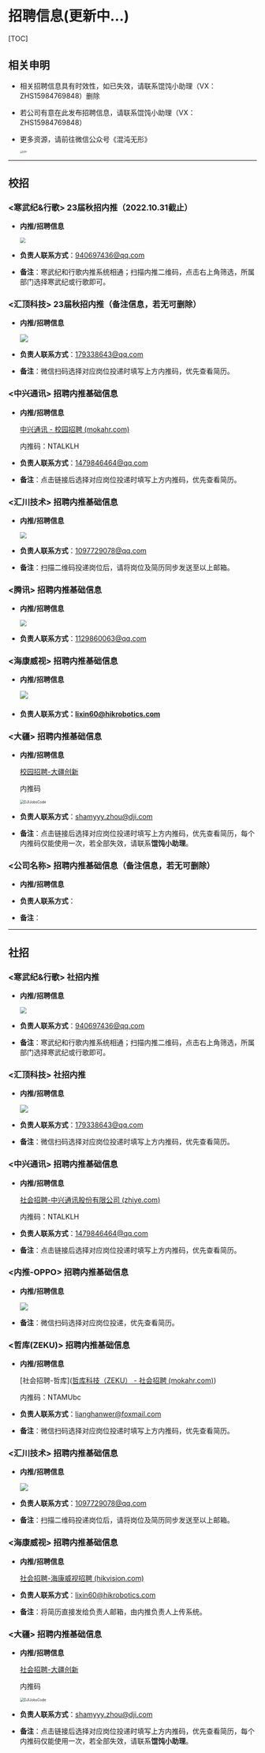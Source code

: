 # 招聘信息(更新中…)

[TOC]



## 相关申明

- 相关招聘信息具有时效性，如已失效，请联系馄饨小助理（VX：ZHS15984769848）删除

- 若公司有意在此发布招聘信息，请联系馄饨小助理（VX：ZHS15984769848）

- 更多资源，请前往微信公众号《混沌无形》

  <img src="GZH.png" alt="GZH" style="zoom:30%;" />



------



## 校招

### <寒武纪&行歌> 23届秋招内推（2022.10.31截止）

- **内推/招聘信息**

  <img src="jobImg/CambriconJobs_school.png" style="zoom: 67%;" />

  

- **负责人联系方式**：940697436@qq.com

- **备注**：寒武纪和行歌内推系统相通；扫描内推二维码，点击右上角筛选，所属部门选择寒武纪或行歌即可。

  

### <汇顶科技> 23届秋招内推（备注信息，若无可删除）

- **内推/招聘信息**

  ![](jobImg/Goodix_TechnologyJobs_school.png)

- **负责人联系方式**：179338643@qq.com

- **备注**：微信扫码选择对应岗位投递时填写上方内推码，优先查看简历。

  

### <中兴通讯> 招聘内推基础信息

- **内推/招聘信息**

  [中兴通讯 - 校园招聘 (mokahr.com)](https://app.mokahr.com/campus-recruitment/zte/46903#/)

  内推码：NTALKLH

- **负责人联系方式**：1479846464@qq.com

- **备注**：点击链接后选择对应岗位投递时填写上方内推码，优先查看简历。

  

### <汇川技术> 招聘内推基础信息

- **内推/招聘信息**

  <img src="jobImg/huichuan_Technology_Jobs.jpg" style="zoom:80%;" />

- **负责人联系方式**：1097729078@qq.com

- **备注**：扫描二维码投递岗位后，请将岗位及简历同步发送至以上邮箱。

  

### <腾讯> 招聘内推基础信息

- **内推/招聘信息**

  <img src="jobImg/Tencent_Jobs_school.png" style="zoom:80%;" />

- **负责人联系方式**：1129860063@qq.com

### <海康威视> 招聘内推基础信息

- **内推/招聘信息**

  ![](jobImg/HIKvision_Jobs_school.jpg)

  

- #### **负责人联系方式**：lixin60@hikrobotics.com
### <大疆> 招聘内推基础信息

- **内推/招聘信息**

  [校园招聘-大疆创新 ](https://we.dji.com/zh-CN/campus)

  内推码

  <img src="jobImg\DJIJobsCode.jpg" alt="DJIJobsCode" style="zoom:50%;" />

- **负责人联系方式**：shamyyy.zhou@dji.com

- **备注**：点击链接后选择对应岗位投递时填写上方内推码，优先查看简历，每个内推码仅能使用一次，若全部失效，请联系**馄饨小助理**。

  

### <公司名称> 招聘内推基础信息（备注信息，若无可删除）

- **内推/招聘信息**

- **负责人联系方式**：

- **备注**：

------



## 社招

### <寒武纪&行歌> 社招内推

- **内推/招聘信息**

  <img src="jobImg/CambriconJobs_socia.png" style="zoom:80%;" />

  

- **负责人联系方式**：940697436@qq.com

- **备注**：寒武纪和行歌内推系统相通；扫描内推二维码，点击右上角筛选，所属部门选择寒武纪或行歌即可。

### <汇顶科技> 社招内推

- **内推/招聘信息**

  ![](jobImg/Goodix_TechnologyJobs_social.png)

  

- **负责人联系方式**：179338643@qq.com

- **备注**：微信扫码选择对应岗位投递时填写上方内推码，优先查看简历。

### <中兴通讯> 招聘内推基础信息

- **内推/招聘信息**

  [社会招聘-中兴通讯股份有限公司 (zhiye.com)](https://ztesz.m.zhiye.com/#/jobs?jc=1)

  内推码：NTALKLH

- **负责人联系方式**：1479846464@qq.com

- **备注**：点击链接后选择对应岗位投递时填写上方内推码，优先查看简历。

### <内推-OPPO> 招聘内推基础信息

- **内推/招聘信息**

  ![](jobImg/OPPO_Jobs_school.jpg)

- **备注**：微信扫码选择对应岗位投递，优先查看简历。

  

### <哲库(ZEKU)> 招聘内推基础信息

- **内推/招聘信息**

  [社会招聘-哲库]([哲库科技（ZEKU） - 社会招聘 (mokahr.com)](https://app.mokahr.com/apply/zeku/38096#/))

  内推码：NTAMUbc

- **负责人联系方式**：lianghanwer@foxmail.com

- **备注**：微信扫码选择对应岗位投递时填写上方内推码，优先查看简历。

  

### <汇川技术> 招聘内推基础信息

- **内推/招聘信息**

  ![](jobImg/huichuan_Technology_Jobs.jpg)

- **负责人联系方式**：1097729078@qq.com

- **备注**：扫描二维码投递岗位后，请将岗位及简历同步发送至以上邮箱。

### <海康威视> 招聘内推基础信息

- **内推/招聘信息**

  [社会招聘-海康威视招聘 (hikvision.com)](https://talent.hikvision.com/home/socity/index)

- **负责人联系方式**：lixin60@hikrobotics.com

- **备注**：将简历直接发给负责人邮箱，由内推负责人上传系统。

### <大疆> 招聘内推基础信息

- **内推/招聘信息**

  [社会招聘-大疆创新 ](https://we.dji.com/zh-CN/social?page=1&from=home_page)

  内推码

  <img src="jobImg\DJIJobsCode.jpg" alt="DJIJobsCode" style="zoom:50%;" />

- **负责人联系方式**：shamyyy.zhou@dji.com

- **备注**：点击链接后选择对应岗位投递时填写上方内推码，优先查看简历，每个内推码仅能使用一次，若全部失效，请联系**馄饨小助理**。
